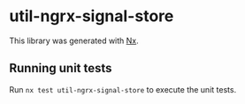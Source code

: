 # util-ngrx-signal-store

This library was generated with [Nx](https://nx.dev).

## Running unit tests

Run `nx test util-ngrx-signal-store` to execute the unit tests.
